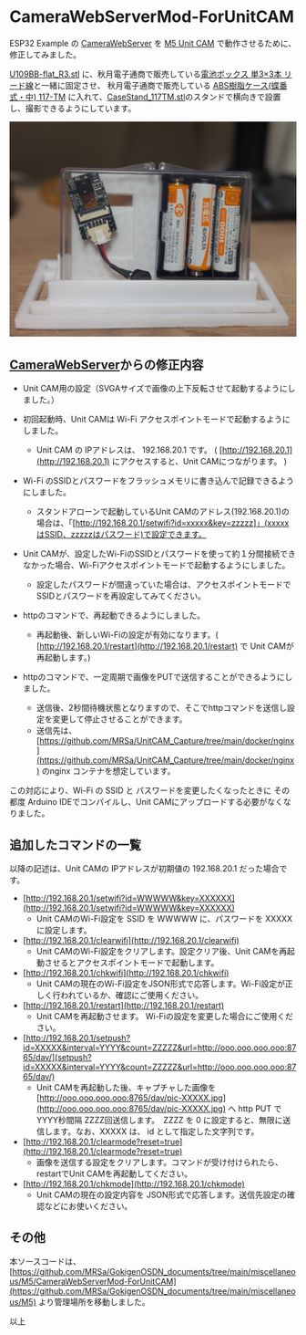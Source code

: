 # CameraWebServerMod-ForUnitCAM

ESP32 Example の [CameraWebServer](https://github.com/espressif/arduino-esp32/tree/master/libraries/ESP32/examples/Camera/CameraWebServer) を [M5 Unit CAM](https://docs.m5stack.com/en/unit/unit_cam) で動作させるために、修正してみました。

[U109BB-flat_R3.stl](https://github.com/MRSa/GokigenOSDN_documents/blob/main/images/STL/U109BB-flat_R3.stl "Unit CAM用ベースボード") に、秋月電子通商で販売している[電池ボックス 単3×3本 リード線](https://akizukidenshi.com/catalog/g/g102667/)と一緒に固定させ、 秋月電子通商で販売している [ABS樹脂ケース(蝶番式・中) 117-TM](https://akizukidenshi.com/catalog/g/g107401/) に入れて、[CaseStand_117TM.stl](https://github.com/MRSa/GokigenOSDN_documents/blob/main/images/STL/CaseStand_117TM.stl)のスタンドで横向きで設置し、撮影できるようにしています。

![Unit CAM in 117-TM](https://github.com/MRSa/GokigenOSDN_documents/blob/main/images/attachments/UnitCAM2.jpg?raw=true)

## [CameraWebServer](https://github.com/espressif/arduino-esp32/tree/master/libraries/ESP32/examples/Camera/CameraWebServer)からの修正内容

* Unit CAM用の設定（SVGAサイズで画像の上下反転させて起動するようにしました。）

* 初回起動時、Unit CAMは Wi-Fi アクセスポイントモードで起動するようにしました。
  * Unit CAM の IPアドレスは、 192.168.20.1 です。 ( [http://192.168.20.1](http://192.168.20.1) にアクセスすると、Unit CAMにつながります。 )
* Wi-Fi のSSIDとパスワードをフラッシュメモリに書き込んで記録できるようにしました。
  * スタンドアローンで起動しているUnit CAMのアドレス(192.168.20.1)の場合は、「[http://192.168.20.1/setwifi?id=xxxxx&key=zzzzz]」(xxxxxはSSID、zzzzzはパスワード)で設定できます。
* Unit CAMが、設定したWi-FiのSSIDとパスワードを使って約１分間接続できなかった場合、Wi-Fiアクセスポイントモードで起動するようにしました。
  * 設定したパスワードが間違っていた場合は、アクセスポイントモードでSSIDとパスワードを再設定してみてください。
* httpのコマンドで、再起動できるようにしました。
  * 再起動後、新しいWi-Fiの設定が有効になります。( [http://192.168.20.1/restart](http://192.168.20.1/restart) で Unit CAMが再起動します。)
* httpのコマンドで、一定周期で画像をPUTで送信することができるようにしました。
  * 送信後、2秒間待機状態となりますので、そこでhttpコマンドを送信し設定を変更して停止させることができます。
  * 送信先は、[https://github.com/MRSa/UnitCAM_Capture/tree/main/docker/nginx](https://github.com/MRSa/UnitCAM_Capture/tree/main/docker/nginx) のnginx コンテナを想定しています。

この対応により、Wi-Fi の SSID と パスワードを変更したくなったときに その都度 Arduino IDEでコンパイルし、Unit CAMにアップロードする必要がなくなりました。

## 追加したコマンドの一覧

以降の記述は、Unit CAMの IPアドレスが初期値の 192.168.20.1 だった場合です。

* [http://192.168.20.1/setwifi?id=WWWWW&key=XXXXXX](http://192.168.20.1/setwifi?id=WWWWW&key=XXXXXX)
  * Unit CAMのWi-Fi設定を SSID を WWWWW に、パスワードを XXXXX に設定します。
* [http://192.168.20.1/clearwifi](http://192.168.20.1/clearwifi)
  * Unit CAMのWi-Fi設定をクリアします。設定クリア後、Unit CAMを再起動させるとアクセスポイントモードで起動します。
* [http://192.168.20.1/chkwifi](http://192.168.20.1/chkwifi)
  * Unit CAMの現在のWi-Fi設定をJSON形式で応答します。Wi-Fi設定が正しく行われているか、確認にご使用ください。
* [http://192.168.20.1/restart](http://192.168.20.1/restart)
  * Unit CAMを再起動させます。 Wi-Fiの設定を変更した場合にご使用ください。
* [http://192.168.20.1/setpush?id=XXXXX&interval=YYYY&count=ZZZZZ&url=http://ooo.ooo.ooo.ooo:8765/dav/](setpush?id=XXXXX&interval=YYYY&count=ZZZZZ&url=http://ooo.ooo.ooo.ooo:8765/dav/)
  * Unit CAMを再起動した後、キャプチャした画像を [http://ooo.ooo.ooo.ooo:8765/dav/pic-XXXXX.jpg](http://ooo.ooo.ooo.ooo:8765/dav/pic-XXXXX.jpg) へ http PUT で YYYY秒間隔 ZZZZ回送信します。　ZZZZ を 0 に設定すると、無限に送信します。なお、XXXXX は、 id として指定した文字列です。
* [http://192.168.20.1/clearmode?reset=true](http://192.168.20.1/clearmode?reset=true)
  * 画像を送信する設定をクリアします。コマンドが受け付けられたら、restartでUnit CAMを再起動してください。
* [http://192.168.20.1/chkmode](http://192.168.20.1/chkmode)
  * Unit CAMの現在の設定内容を JSON形式で応答します。送信先設定の確認などにお使いください。

## その他

本ソースコードは、 [https://github.com/MRSa/GokigenOSDN_documents/tree/main/miscellaneous/M5/CameraWebServerMod-ForUnitCAM](https://github.com/MRSa/GokigenOSDN_documents/tree/main/miscellaneous/M5) より管理場所を移動しました。

以上
